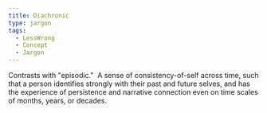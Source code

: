 ```yaml
---
title: Diachronic
type: jargon
tags:
  - LessWrong
  - Concept
  - Jargon
---
```




Contrasts with "episodic."  A sense of consistency-of-self across time, such that a person identifies strongly with their past and future selves, and has the experience of persistence and narrative connection even on time scales of months, years, or decades.  
 